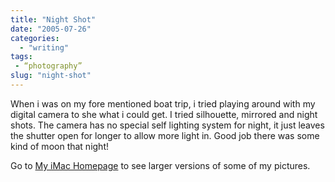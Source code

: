 ```yaml
---
title: "Night Shot"
date: "2005-07-26"
categories:
  - "writing"
tags:
 - “photography”
slug: "night-shot"
---
```


When i was on my fore mentioned boat trip, i tried playing around with my digital camera to she what i could get. I tried silhouette, mirrored and night shots. The camera has no special self lighting system for night, it just leaves the shutter open for longer to allow more light in. Good job there was some kind of moon that night!

<!-- ![Reflection](/images/glasses.jpg-thumb_140_105.jpg) -->
<!-- ![night](/images/night.jpg-thumb_140_105.jpg) -->
<!-- ![silouhette](/images/rutdark.jpg-thumb_140_105.jpg)   -->

Go to [My iMac Homepage](https://homepage.mac.com/seanchamberlin/Menu4.html) to see larger versions of some of my pictures.
